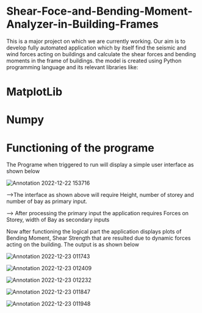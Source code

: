 # Shear-Foce-and-Bending-Moment-Analyzer-in-Building-Frames
This is a major project on which we are currently working.
Our aim is to develop fully automated application which by itself find the seismic and wind forces acting on buildings and calculate the shear forces and bending moments in the frame of buildings.
the model is created using Python programming language and its relevant libraries like:
# MatplotLib
# Numpy

# Functioning of the programe
The Programe when triggered to run will display a simple user interface as shown below

![Annotation 2022-12-22 153716](https://user-images.githubusercontent.com/91007870/220148071-a566f86b-2068-49b1-8f4b-056e55f2b8a8.png)

-->The interface as shown above will require Height, number of storey and number of bay as primary input.


--> After processing the primary input the application requires Forces on Storey, width of Bay as secondary inputs

Now after functioning the logical part the application displays plots of Bending Moment, Shear Strength that are resulted due to dynamic forces acting on the building.
The output is as shown below


![Annotation 2022-12-23 011743](https://user-images.githubusercontent.com/91007870/220149584-17f8f305-b287-4ae8-8fbe-9ca84b1dde3e.png)


![Annotation 2022-12-23 012409](https://user-images.githubusercontent.com/91007870/220149509-3ef6453b-55f3-483b-a418-f7886a9ed5bd.png)


![Annotation 2022-12-23 012232](https://user-images.githubusercontent.com/91007870/220149529-dacd8533-97d3-46fe-80f7-a54e59ffae22.png)


![Annotation 2022-12-23 011847](https://user-images.githubusercontent.com/91007870/220149566-0703702e-093b-493f-9576-df657f1ea6fa.png)



![Annotation 2022-12-23 011948](https://user-images.githubusercontent.com/91007870/220149668-2fd060b4-a522-4a23-af63-0e628227f981.png)
